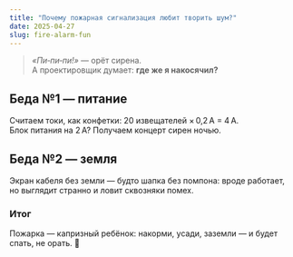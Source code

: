 ```yaml
---
title: "Почему пожарная сигнализация любит творить шум?"
date: 2025-04-27
slug: fire-alarm-fun
---
```


> *«Пи‑пи‑пи!»* — орёт сирена.  
> А проектировщик думает: **где же я накосячил?**

## Беда №1 — питание

Считаем токи, как конфетки: 20 извещателей × 0,2 А = 4 А.  
Блок питания на 2 А? Получаем концерт сирен ночью.

## Беда №2 — земля

Экран кабеля без земли — будто шапка без помпона: вроде работает,
но выглядит странно и ловит сквозняки помех.

### Итог

Пожарка — капризный ребёнок: накорми, усади, заземли —
и будет спать, не орать. 🙂

